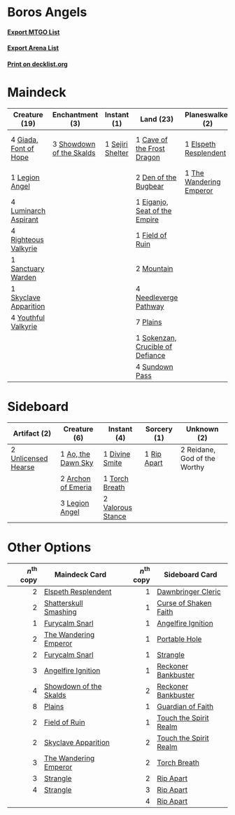# Boros Angels

#### [Export MTGO List](../collection/Boros%20Angels/Boros%20Angels.txt)
#### [Export Arena List](../collection/Boros%20Angels/Boros%20Angels_arena.txt)
#### [Print on decklist.org](http://decklist.org/?deckmain=2%09Angelfire%20Ignition%0A1%09Cave%20of%20the%20Frost%20Dragon%0A2%09Den%20of%20the%20Bugbear%0A1%09Eiganjo,%20Seat%20of%20the%20Empire%0A1%09Elspeth%20Resplendent%0A2%09Emeria's%20Call%0A4%09Fable%20of%20the%20Mirror-Breaker%0A1%09Field%20of%20Ruin%0A4%09Giada,%20Font%20of%20Hope%0A1%09Legion%20Angel%0A4%09Luminarch%20Aspirant%0A2%09Mountain%0A4%09Needleverge%20Pathway%0A7%09Plains%0A4%09Righteous%20Valkyrie%0A1%09Rip%20Apart%0A1%09Sanctuary%20Warden%0A1%09Sejiri%20Shelter%0A1%09Shatterskull%20Smashing%0A3%09Showdown%20of%20the%20Skalds%0A1%09Skyclave%20Apparition%0A1%09Sokenzan,%20Crucible%20of%20Defiance%0A2%09Strangle%0A4%09Sundown%20Pass%0A1%09The%20Wandering%20Emperor%0A4%09Youthful%20Valkyrie&deckside=1%09Ao,%20the%20Dawn%20Sky%0A2%09Archon%20of%20Emeria%0A1%09Divine%20Smite%0A3%09Legion%20Angel%0A2%09Reidane,%20God%20of%20the%20Worthy%0A1%09Rip%20Apart%0A1%09Torch%20Breath%0A2%09Unlicensed%20Hearse%0A2%09Valorous%20Stance)
# Maindeck

|                                         Creature (19)                                          |                                          Enchantment (3)                                          |                                        Instant (1)                                        |                                                 Land (23)                                                 |                                         Planeswalker (2)                                         |                                           Sorcery (8)                                            |         Unknown (4)         |
|------------------------------------------------------------------------------------------------|---------------------------------------------------------------------------------------------------|-------------------------------------------------------------------------------------------|-----------------------------------------------------------------------------------------------------------|--------------------------------------------------------------------------------------------------|--------------------------------------------------------------------------------------------------|-----------------------------|
|4 [Giada, Font of Hope](http://gatherer.wizards.com/Pages/Card/Details.aspx?multiverseid=555215)|3 [Showdown of the Skalds](http://gatherer.wizards.com/Pages/Card/Details.aspx?multiverseid=503845)|1 [Sejiri Shelter](http://gatherer.wizards.com/Pages/Card/Details.aspx?multiverseid=491662)|1 [Cave of the Frost Dragon](http://gatherer.wizards.com/Pages/Card/Details.aspx?multiverseid=527540)      |1 [Elspeth Resplendent](http://gatherer.wizards.com/Pages/Card/Details.aspx?multiverseid=555212)  |2 [Angelfire Ignition](http://gatherer.wizards.com/Pages/Card/Details.aspx?multiverseid=535000)   |4 Fable of the Mirror-Breaker|
|1 [Legion Angel](http://gatherer.wizards.com/Pages/Card/Details.aspx?multiverseid=491646)       |                                                                                                   |                                                                                           |2 [Den of the Bugbear](http://gatherer.wizards.com/Pages/Card/Details.aspx?multiverseid=527541)            |1 [The Wandering Emperor](http://gatherer.wizards.com/Pages/Card/Details.aspx?multiverseid=548337)|2 [Emeria's Call](http://gatherer.wizards.com/Pages/Card/Details.aspx?multiverseid=491633)        |                             |
|4 [Luminarch Aspirant](http://gatherer.wizards.com/Pages/Card/Details.aspx?multiverseid=491647) |                                                                                                   |                                                                                           |1 [Eiganjo, Seat of the Empire](http://gatherer.wizards.com/Pages/Card/Details.aspx?multiverseid=548581)   |                                                                                                  |1 [Rip Apart](http://gatherer.wizards.com/Pages/Card/Details.aspx?multiverseid=513717)            |                             |
|4 [Righteous Valkyrie](http://gatherer.wizards.com/Pages/Card/Details.aspx?multiverseid=503630) |                                                                                                   |                                                                                           |1 [Field of Ruin](http://gatherer.wizards.com/Pages/Card/Details.aspx?multiverseid=435415)                 |                                                                                                  |1 [Shatterskull Smashing](http://gatherer.wizards.com/Pages/Card/Details.aspx?multiverseid=491802)|                             |
|1 [Sanctuary Warden](http://gatherer.wizards.com/Pages/Card/Details.aspx?multiverseid=555231)   |                                                                                                   |                                                                                           |2 [Mountain](http://gatherer.wizards.com/Pages/Card/Details.aspx?multiverseid=439859)                      |                                                                                                  |2 [Strangle](http://gatherer.wizards.com/Pages/Card/Details.aspx?multiverseid=555326)             |                             |
|1 [Skyclave Apparition](http://gatherer.wizards.com/Pages/Card/Details.aspx?multiverseid=495603)|                                                                                                   |                                                                                           |4 [Needleverge Pathway](http://gatherer.wizards.com/Pages/Card/Details.aspx?multiverseid=491918)           |                                                                                                  |                                                                                                  |                             |
|4 [Youthful Valkyrie](http://gatherer.wizards.com/Pages/Card/Details.aspx?multiverseid=506924)  |                                                                                                   |                                                                                           |7 [Plains](http://gatherer.wizards.com/Pages/Card/Details.aspx?multiverseid=439856)                        |                                                                                                  |                                                                                                  |                             |
|                                                                                                |                                                                                                   |                                                                                           |1 [Sokenzan, Crucible of Defiance](http://gatherer.wizards.com/Pages/Card/Details.aspx?multiverseid=548589)|                                                                                                  |                                                                                                  |                             |
|                                                                                                |                                                                                                   |                                                                                           |4 [Sundown Pass](http://gatherer.wizards.com/Pages/Card/Details.aspx?multiverseid=541142)                  |                                                                                                  |                                                                                                  |                             |


# Sideboard

|                                         Artifact (2)                                         |                                        Creature (6)                                         |                                        Instant (4)                                         |                                     Sorcery (1)                                      |        Unknown (2)         |
|----------------------------------------------------------------------------------------------|---------------------------------------------------------------------------------------------|--------------------------------------------------------------------------------------------|--------------------------------------------------------------------------------------|----------------------------|
|2 [Unlicensed Hearse](http://gatherer.wizards.com/Pages/Card/Details.aspx?multiverseid=555447)|1 [Ao, the Dawn Sky](http://gatherer.wizards.com/Pages/Card/Details.aspx?multiverseid=548292)|1 [Divine Smite](http://gatherer.wizards.com/Pages/Card/Details.aspx?multiverseid=527299)   |1 [Rip Apart](http://gatherer.wizards.com/Pages/Card/Details.aspx?multiverseid=513717)|2 Reidane, God of the Worthy|
|                                                                                              |2 [Archon of Emeria](http://gatherer.wizards.com/Pages/Card/Details.aspx?multiverseid=495594)|1 [Torch Breath](http://gatherer.wizards.com/Pages/Card/Details.aspx?multiverseid=555328)   |                                                                                      |                            |
|                                                                                              |3 [Legion Angel](http://gatherer.wizards.com/Pages/Card/Details.aspx?multiverseid=491646)    |2 [Valorous Stance](http://gatherer.wizards.com/Pages/Card/Details.aspx?multiverseid=391950)|                                                                                      |                            |


# Other Options

|*n*<sup>th</sup> copy|                                          Maindeck Card                                          |*n*<sup>th</sup> copy|                                         Sideboard Card                                          |
|--------------------:|-------------------------------------------------------------------------------------------------|--------------------:|-------------------------------------------------------------------------------------------------|
|                    2|[Elspeth Resplendent](http://gatherer.wizards.com/Pages/Card/Details.aspx?multiverseid=555212)   |                    1|[Dawnbringer Cleric](http://gatherer.wizards.com/Pages/Card/Details.aspx?multiverseid=527296)    |
|                    2|[Shatterskull Smashing](http://gatherer.wizards.com/Pages/Card/Details.aspx?multiverseid=491802) |                    1|[Curse of Shaken Faith](http://gatherer.wizards.com/Pages/Card/Details.aspx?multiverseid=534910) |
|                    1|[Furycalm Snarl](http://gatherer.wizards.com/Pages/Card/Details.aspx?multiverseid=513758)        |                    1|[Angelfire Ignition](http://gatherer.wizards.com/Pages/Card/Details.aspx?multiverseid=535000)    |
|                    2|[The Wandering Emperor](http://gatherer.wizards.com/Pages/Card/Details.aspx?multiverseid=548337) |                    1|[Portable Hole](http://gatherer.wizards.com/Pages/Card/Details.aspx?multiverseid=527320)         |
|                    2|[Furycalm Snarl](http://gatherer.wizards.com/Pages/Card/Details.aspx?multiverseid=513758)        |                    1|[Strangle](http://gatherer.wizards.com/Pages/Card/Details.aspx?multiverseid=555326)              |
|                    3|[Angelfire Ignition](http://gatherer.wizards.com/Pages/Card/Details.aspx?multiverseid=535000)    |                    1|[Reckoner Bankbuster](http://gatherer.wizards.com/Pages/Card/Details.aspx?multiverseid=548568)   |
|                    4|[Showdown of the Skalds](http://gatherer.wizards.com/Pages/Card/Details.aspx?multiverseid=503845)|                    2|[Reckoner Bankbuster](http://gatherer.wizards.com/Pages/Card/Details.aspx?multiverseid=548568)   |
|                    8|[Plains](http://gatherer.wizards.com/Pages/Card/Details.aspx?multiverseid=439856)                |                    1|[Guardian of Faith](http://gatherer.wizards.com/Pages/Card/Details.aspx?multiverseid=527305)     |
|                    2|[Field of Ruin](http://gatherer.wizards.com/Pages/Card/Details.aspx?multiverseid=435415)         |                    1|[Touch the Spirit Realm](http://gatherer.wizards.com/Pages/Card/Details.aspx?multiverseid=548335)|
|                    2|[Skyclave Apparition](http://gatherer.wizards.com/Pages/Card/Details.aspx?multiverseid=495603)   |                    2|[Touch the Spirit Realm](http://gatherer.wizards.com/Pages/Card/Details.aspx?multiverseid=548335)|
|                    3|[The Wandering Emperor](http://gatherer.wizards.com/Pages/Card/Details.aspx?multiverseid=548337) |                    2|[Torch Breath](http://gatherer.wizards.com/Pages/Card/Details.aspx?multiverseid=555328)          |
|                    3|[Strangle](http://gatherer.wizards.com/Pages/Card/Details.aspx?multiverseid=555326)              |                    2|[Rip Apart](http://gatherer.wizards.com/Pages/Card/Details.aspx?multiverseid=513717)             |
|                    4|[Strangle](http://gatherer.wizards.com/Pages/Card/Details.aspx?multiverseid=555326)              |                    3|[Rip Apart](http://gatherer.wizards.com/Pages/Card/Details.aspx?multiverseid=513717)             |
|                     |                                                                                                 |                    4|[Rip Apart](http://gatherer.wizards.com/Pages/Card/Details.aspx?multiverseid=513717)             |

